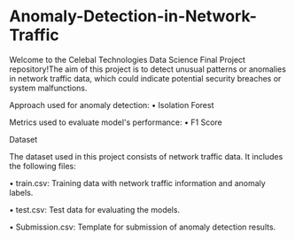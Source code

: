 # Anomaly-Detection-in-Network-Traffic

Welcome to the Celebal Technologies Data Science Final Project repository!The aim of this project is to detect unusual patterns or anomalies in network traffic data, which could indicate potential security breaches or system malfunctions. 

Approach used for anomaly detection:
  • Isolation Forest

Metrics used to evaluate model's performance:
  • F1 Score


  
Dataset

The dataset used in this project consists of network traffic data. It includes the following files:

  • train.csv: Training data with network traffic information and anomaly labels.

  • test.csv: Test data for evaluating the models.

  • Submission.csv: Template for submission of anomaly detection results.


